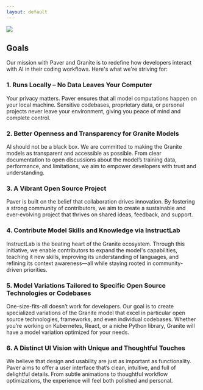 ```yaml
---
layout: default
---
```


<picture class="full pixels">
    <source srcset="../assets/goals-dark.png" media="(prefers-color-scheme: dark)">
    <img src="../assets/goals.png">
</picture>

## Goals  

Our mission with Paver and Granite is to redefine how developers interact with AI in their coding workflows. Here's what we're striving for: 

### **1. Runs Locally – No Data Leaves Your Computer**  
Your privacy matters. Paver ensures that all model computations happen on your local machine. Sensitive codebases, proprietary data, or personal projects never leave your environment, giving you peace of mind and complete control. 

### **2. Better Openness and Transparency for Granite Models**  
AI should not be a black box. We are committed to making the Granite models as transparent and accessible as possible. From clear documentation to open discussions about the model’s training data, performance, and limitations, we aim to empower developers with trust and understanding. 

### **3. A Vibrant Open Source Project**  
Paver is built on the belief that collaboration drives innovation. By fostering a strong community of contributors, we aim to create a sustainable and ever-evolving project that thrives on shared ideas, feedback, and support. 

### **4. Contribute Model Skills and Knowledge via InstructLab**  
InstructLab is the beating heart of the Granite ecosystem. Through this initiative, we enable contributors to expand the model's capabilities, teaching it new skills, improving its understanding of languages, and refining its context awareness—all while staying rooted in community-driven priorities. 

### **5. Model Variations Tailored to Specific Open Source Technologies or Codebases**  
One-size-fits-all doesn’t work for developers. Our goal is to create specialized variations of the Granite model that excel in particular open source technologies, frameworks, and even individual codebases. Whether you’re working on Kubernetes, React, or a niche Python library, Granite will have a model variation optimized for your needs. 

### **6. A Distinct UI Vision with Unique and Thoughtful Touches**  
We believe that design and usability are just as important as functionality. Paver aims to offer a user interface that’s clean, intuitive, and full of delightful details. From subtle animations to thoughtful workflow optimizations, the experience will feel both polished and personal. 


